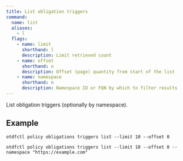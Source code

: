 ```yaml
---
title: List obligation triggers
command:
  name: list
  aliases:
    - l
  flags:
    - name: limit
      shorthand: l
      description: Limit retrieved count
    - name: offset
      shorthand: o
      description: Offset (page) quantity from start of the list
    - name: namespace
      shorthand: n
      description: Namespace ID or FQN by which to filter results
---
```


List obligation triggers (optionally by namespace).

## Example

```shell
otdfctl policy obligations triggers list --limit 10 --offset 0
```

```shell
otdfctl policy obligations triggers list --limit 10 --offset 0 --namespace "https://example.com"
```

